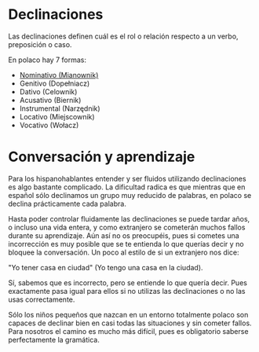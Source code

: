 Declinaciones
=============

Las declinaciones definen cuál es el rol o relación respecto a un verbo,
preposición o caso.

En polaco hay 7 formas:

* [Nominativo (Mianownik)](1-nominativo.md)
* Genitivo (Dopełniacz)
* Dativo (Celownik)
* Acusativo (Biernik)
* Instrumental (Narzędnik)
* Locativo (Miejscownik)
* Vocativo (Wołacz)


Conversación y aprendizaje
==========================

Para los hispanohablantes entender y ser fluidos utilizando declinaciones es
algo bastante complicado. La dificultad radica es que mientras que en español
sólo declinamos un grupo muy reducido de palabras, en polaco se declina
prácticamente cada palabra.

Hasta poder controlar fluidamente las declinaciones se puede tardar años, o
incluso una vida entera, y como extranjero se cometerán muchos fallos durante
su aprendizaje. Aún así no os preocupéis, pues si cometes una incorrección es
muy posible que se te entienda lo que querías decir y no bloquee la
conversación. Un poco al estilo de si un extranjero nos dice:

"Yo tener casa en ciudad" (Yo tengo una casa en la ciudad).

Sí, sabemos que es incorrecto, pero se entiende lo que quería decir. Pues
exactamente pasa igual para ellos si no utilizas las declinaciones o no las
usas correctamente.

Sólo los niños pequeños que nazcan en un entorno totalmente polaco son capaces
de declinar bien en casi todas las situaciones y sin cometer fallos. Para
nosotros el camino es mucho más difícil, pues es obligatorio saberse
perfectamente la gramática.
